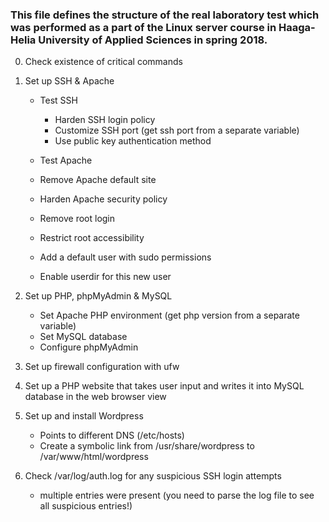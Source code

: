 ### This file defines the structure of the real laboratory test which was performed as a part of the Linux server course in Haaga-Helia University of Applied Sciences in spring 2018.

0) Check existence of critical commands

1) Set up SSH & Apache

    - Test SSH
        - Harden SSH login policy
        - Customize SSH port (get ssh port from a separate variable)
        - Use public key authentication method
    
    - Test Apache
    - Remove Apache default site
    - Harden Apache security policy
    
    - Remove root login
    - Restrict root accessibility

    - Add a default user with sudo permissions
    - Enable userdir for this new user

2) Set up PHP, phpMyAdmin & MySQL

    - Set Apache PHP environment (get php version from a separate variable)
    - Set MySQL database
    - Configure phpMyAdmin

3) Set up firewall configuration with ufw

4) Set up a PHP website that takes user input and writes it into MySQL database in the web browser view

5) Set up and install Wordpress
    
    - Points to different DNS (/etc/hosts)
    - Create a symbolic link from /usr/share/wordpress to /var/www/html/wordpress

6) Check /var/log/auth.log for any suspicious SSH login attempts
    - multiple entries were present (you need to parse the log file to see all suspicious entries!)
